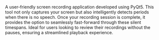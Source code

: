 A user-friendly screen recording application developed using PyQt5. This tool not only captures your screen but also intelligently detects periods when there is no speech. Once your recording session is complete, it provides the option to seamlessly fast-forward through these silent timespans. Ideal for users looking to review their recordings without the pauses, ensuring a streamlined playback experience.
